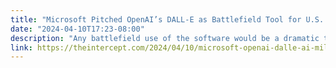 ```yaml
---
title: "Microsoft Pitched OpenAI’s DALL-E as Battlefield Tool for U.S. Military"
date: "2024-04-10T17:23-08:00"
description: "Any battlefield use of the software would be a dramatic turnaround for OpenAI, which describes its mission as developing safety-focused AI."
link: https://theintercept.com/2024/04/10/microsoft-openai-dalle-ai-military-use/
---
```

